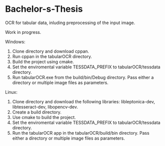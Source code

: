 # Bachelor-s-Thesis

OCR for tabular data, inluding preprocessing of the input image.

Work in progress.

Windows:
1) Clone directory and download cppan.
2) Run cppan in the tabularOCR directory.
3) Build the project using cmake.
4) Set the enviromental variable TESSDATA_PREFIX to tabularOCR/tessdata directory.
5) Run tabularOCR.exe from the build/bin/Debug directory. Pass either a directory or multiple image files as parameters.

Linux:
1) Clone directory and download the following libraries: libleptonica-dev, libtesseract-dev, libopencv-dev.
2) Create a build directory.
3) Use cmake to build the project.
4) Set the enviromental variable TESSDATA_PREFIX to tabularOCR/tessdata directory.
5) Run the tabularOCR app in the tabularOCR/build/bin directory. Pass either a directory or multiple image files as parameters.
